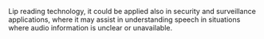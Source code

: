 
Lip reading technology, it could be applied also in security and surveillance applications, where it may assist in understanding speech in situations where audio information is unclear or unavailable.
